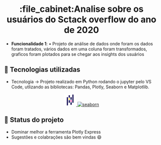 <h1 align='center'>:file_cabinet:Analise sobre os usuários do Sctack overflow do ano de 2020 </h1>


* <b>Funcionalidade 1</b>:
• Projeto de análise de dados onde foram os dados foram tratados, vários dados em uma coluna foram transformados, graficos foram plotados para se chegar aos insights dos usuários


## :wrench: Tecnologias utilizadas
* Tecnologia →  Projeto realizado em Python rodando o jupyter pelo VS Code, utlizando as bibliotecas: Pandas, Plotly, Seaborn e Matplotlib.
<p align="center"> <a href="https://pandas.pydata.org/" target="_blank" rel="noreferrer"> 
  <img src="https://raw.githubusercontent.com/devicons/devicon/2ae2a900d2f041da66e950e4d48052658d850630/icons/pandas/pandas-original.svg" alt="pandas" width="40" height="40"/> 
</a> <a href="https://seaborn.pydata.org/" target="_blank" rel="noreferrer"> 
  <img src="https://seaborn.pydata.org/_images/logo-mark-lightbg.svg" alt="seaborn" width="40" height="40"/> </a> </p>

 ## :dart: Status do projeto
*  Dominar melhor a ferramenta Plotly Express
*  Sugestões e colabrações são bem vindas 😄
